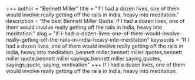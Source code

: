 +++
author = "Bennett Miller"
title = "If I had a dozen lives, one of them would involve really getting off the rails in India, heavy into meditation."
description = "the best Bennett Miller Quote: If I had a dozen lives, one of them would involve really getting off the rails in India, heavy into meditation."
slug = "if-i-had-a-dozen-lives-one-of-them-would-involve-really-getting-off-the-rails-in-india-heavy-into-meditation"
keywords = "If I had a dozen lives, one of them would involve really getting off the rails in India, heavy into meditation.,bennett miller,bennett miller quotes,bennett miller quote,bennett miller sayings,bennett miller saying,quotes, sayings,quote, saying, motivation"
+++
If I had a dozen lives, one of them would involve really getting off the rails in India, heavy into meditation.
